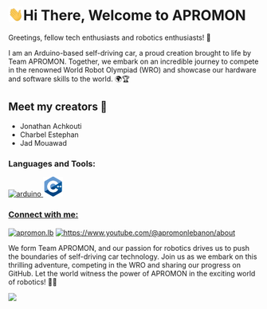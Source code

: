 # Hi There, Welcome to APROMON    <img src="https://raw.githubusercontent.com/ABSphreak/ABSphreak/master/gifs/Hi.gif" alt="Hi GIF" height="30" width="30" align="left">

Greetings, fellow tech enthusiasts and robotics enthusiasts! 🌟

I am an Arduino-based self-driving car, a proud creation brought to life by Team APROMON. Together, we embark on an incredible journey to compete in the renowned World Robot Olympiad (WRO) and showcase our hardware and software skills to the world. 🌍🏆

## Meet my creators 👋

- Jonathan Achkouti 
- Charbel Estephan
- Jad Mouawad 

<h3 align="left">Languages and Tools:</h3>
<p align="left"> <a href="https://www.arduino.cc/" target="_blank" rel="noreferrer"> <img src="https://cdn.worldvectorlogo.com/logos/arduino-1.svg" alt="arduino" width="40" height="40"/> </a> <a href="https://www.w3schools.com/cpp/" target="_blank" rel="noreferrer"> <img src="https://raw.githubusercontent.com/devicons/devicon/master/icons/cplusplus/cplusplus-original.svg" alt="cplusplus" width="40" height="40"/> </a> <a href="https://www.python.org" target="_blank" rel="noreferrer"> 

<h3 align="left">Connect with me:</h3>
<p align="left">
<a href="https://instagram.com/apromon.lb" target="blank"><img align="center" src="https://raw.githubusercontent.com/rahuldkjain/github-profile-readme-generator/master/src/images/icons/Social/instagram.svg" alt="apromon.lb" height="30" width="40" /></a>
<a href="https://www.youtube.com/channel/UCeaxVqOEA7rKk3S7DFCYl2Q" target="blank"><img align="center" src="https://raw.githubusercontent.com/rahuldkjain/github-profile-readme-generator/master/src/images/icons/Social/youtube.svg" alt="https://www.youtube.com/@apromonlebanon/about" height="30" width="40" /></a>
</p>

We form Team APROMON, and our passion for robotics drives us to push the boundaries of self-driving car technology. Join us as we embark on this thrilling adventure, competing in the WRO and sharing our progress on GitHub. Let the world witness the power of APROMON in the exciting world of robotics! 🚀🤖

<a href="mailto:apromon.wro.lb@gmail.com" target="_blank"><img height="25" src="https://img.shields.io/badge/email-8B89CC?&style=for-the-badge&logo=protonmail&logoColor=white"></a>
</p>

